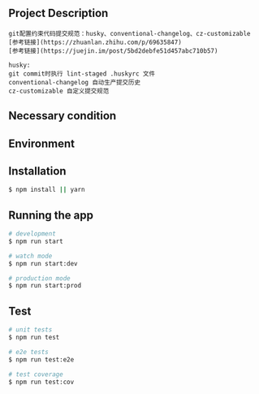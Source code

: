 ## Project Description

```
git配置约束代码提交规范：husky、conventional-changelog、cz-customizable
[参考链接](https://zhuanlan.zhihu.com/p/69635847)
[参考链接](https://juejin.im/post/5bd2debfe51d457abc710b57)
```

```
husky:
git commit时执行 lint-staged .huskyrc 文件
conventional-changelog 自动生产提交历史
cz-customizable 自定义提交规范
```


## Necessary condition

## Environment

## Installation

```bash
$ npm install || yarn
```

## Running the app

```bash
# development
$ npm run start

# watch mode
$ npm run start:dev

# production mode
$ npm run start:prod
```

## Test

```bash
# unit tests
$ npm run test

# e2e tests
$ npm run test:e2e

# test coverage
$ npm run test:cov
```
